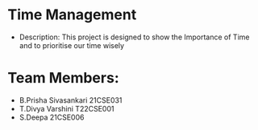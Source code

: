 # Time Management

* Description:
This project is designed to show the Importance of Time and to prioritise our time wisely

# Team Members:
* B.Prisha Sivasankari 21CSE031
* T.Divya Varshini T22CSE001
* S.Deepa 21CSE006